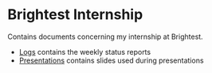 # Brightest Internship

Contains documents concerning my internship at Brightest.

- [Logs](./logs) contains the weekly status reports
- [Presentations](./presentations) contains slides used during presentations
